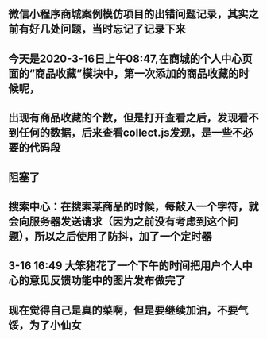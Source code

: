## 微信小程序商城案例模仿项目的出错问题记录，其实之前有好几处问题，当时忘记了记录下来
## 今天是2020-3-16日上午08:47,在商城的个人中心页面的“商品收藏”模块中，第一次添加的商品收藏的时候呢，
## 出现有商品收藏的个数，但是打开查看之后，发现看不到任何的数据，后来查看collect.js发现，是一些不必要的代码段
## 阻塞了

## 搜索中心：在搜索某商品的时候，每敲入一个字符，就会向服务器发送请求（因为之前没有考虑到这个问题），所以之后使用了防抖，加了一个定时器

## 3-16 16:49 大笨猪花了一个下午的时间把用户个人中心的意见反馈功能中的图片发布做完了
## 现在觉得自己是真的菜啊，但是要继续加油，不要气馁，为了小仙女